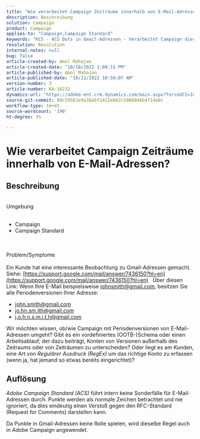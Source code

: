 ```yaml
---
title: "Wie verarbeitet Campaign Zeiträume innerhalb von E-Mail-Adressen?"
description: Beschreibung
solution: Campaign
product: Campaign
applies-to: "Campaign,Campaign Standard"
keywords: "KCS - ACS Dots in Gmail-Adressen - Verarbeitet Campaign dies?"
resolution: Resolution
internal-notes: null
bug: false
article-created-by: Amol Mahajan
article-created-date: "10/10/2022 1:00:15 PM"
article-published-by: Amol Mahajan
article-published-date: "10/11/2022 10:50:07 AM"
version-number: 3
article-number: KA-16232
dynamics-url: "https://adobe-ent.crm.dynamics.com/main.aspx?forceUCI=1&pagetype=entityrecord&etn=knowledgearticle&id=619b1279-9b48-ed11-bba1-000d3a3064b8"
source-git-commit: 99c59561e9a3babf2412e882c590604bb4f14e8c
workflow-type: tm+mt
source-wordcount: '190'
ht-degree: 3%

---
```


# Wie verarbeitet Campaign Zeiträume innerhalb von E-Mail-Adressen?

## Beschreibung

<br>Umgebung<br><br>
- Campaign
- Campaign Standard

<br><br>Problem/Symptome<br><br>
Ein Kunde hat eine interessante Beobachtung zu Gmail-Adressen gemacht. Siehe: [https://support.google.com/mail/answer/7436150?hl=en](https://support.google.com/mail/answer/7436150?hl=en)
 
Über diesen Link: Wenn Ihre E-Mail beispielsweise [johnsmith@gmail.com](mailto:johnsmith@gmail.com), besitzen Sie alle Periodenversionen Ihrer Adresse:

- [john.smith@gmail.com](mailto:john.smith@gmail.com)
- [jo.hn.sm.ith@gmail.com](mailto:jo.hn.sm.ith@gmail.com)
- [j.o.h.n.s.m.i.t.h@gmail.com](mailto:j.o.h.n.s.m.i.t.h@gmail.com)


Wir möchten wissen, ob/wie Campaign mit Periodenversionen von E-Mail-Adressen umgeht? Gibt es ein vordefiniertes (OOTB-)Schema oder einen Arbeitsablauf, der dazu beiträgt, Konten von Versionen außerhalb des Zeitraums oder von Zeiträumen zu unterscheiden? Oder liegt es am Kunden, eine Art von *Regulärer Ausdruck (RegEx)* um das richtige Konto zu erfassen (wenn ja, hat jemand so etwas bereits eingerichtet)?


## Auflösung


*Adobe Campaign Standard (ACS)* führt intern keine Sonderfälle für E-Mail-Adressen durch. Punkte werden als normale Zeichen betrachtet und nie ignoriert, da dies eindeutig einen Verstoß gegen den RFC-Standard (Request for Comments) darstellen kann.

Da Punkte in Gmail-Adressen keine Rolle spielen, wird dieselbe Regel auch in Adobe Campaign angewendet.
